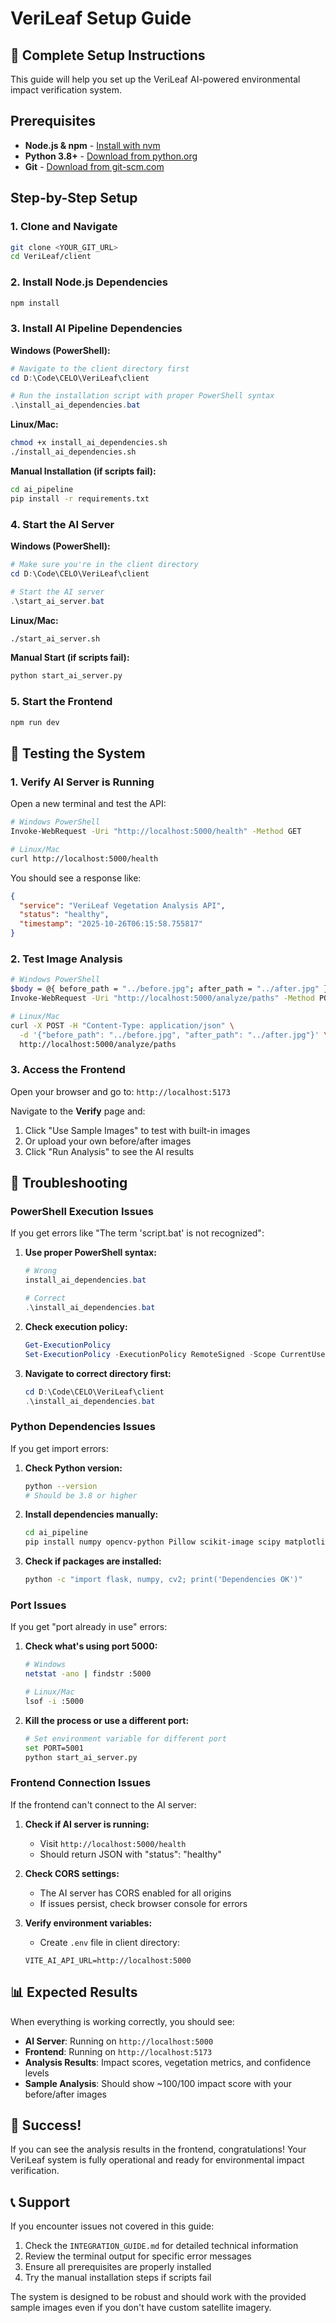# VeriLeaf Setup Guide

## 🚀 Complete Setup Instructions

This guide will help you set up the VeriLeaf AI-powered environmental impact verification system.

## Prerequisites

- **Node.js & npm** - [Install with nvm](https://github.com/nvm-sh/nvm#installing-and-updating)
- **Python 3.8+** - [Download from python.org](https://www.python.org/downloads/)
- **Git** - [Download from git-scm.com](https://git-scm.com/downloads)

## Step-by-Step Setup

### 1. Clone and Navigate
```bash
git clone <YOUR_GIT_URL>
cd VeriLeaf/client
```

### 2. Install Node.js Dependencies
```bash
npm install
```

### 3. Install AI Pipeline Dependencies

**Windows (PowerShell):**
```powershell
# Navigate to the client directory first
cd D:\Code\CELO\VeriLeaf\client

# Run the installation script with proper PowerShell syntax
.\install_ai_dependencies.bat
```

**Linux/Mac:**
```bash
chmod +x install_ai_dependencies.sh
./install_ai_dependencies.sh
```

**Manual Installation (if scripts fail):**
```bash
cd ai_pipeline
pip install -r requirements.txt
```

### 4. Start the AI Server

**Windows (PowerShell):**
```powershell
# Make sure you're in the client directory
cd D:\Code\CELO\VeriLeaf\client

# Start the AI server
.\start_ai_server.bat
```

**Linux/Mac:**
```bash
./start_ai_server.sh
```

**Manual Start (if scripts fail):**
```bash
python start_ai_server.py
```

### 5. Start the Frontend
```bash
npm run dev
```

## 🎯 Testing the System

### 1. Verify AI Server is Running
Open a new terminal and test the API:
```bash
# Windows PowerShell
Invoke-WebRequest -Uri "http://localhost:5000/health" -Method GET

# Linux/Mac
curl http://localhost:5000/health
```

You should see a response like:
```json
{
  "service": "VeriLeaf Vegetation Analysis API",
  "status": "healthy",
  "timestamp": "2025-10-26T06:15:58.755817"
}
```

### 2. Test Image Analysis
```bash
# Windows PowerShell
$body = @{ before_path = "../before.jpg"; after_path = "../after.jpg" } | ConvertTo-Json
Invoke-WebRequest -Uri "http://localhost:5000/analyze/paths" -Method POST -Body $body -ContentType "application/json"

# Linux/Mac
curl -X POST -H "Content-Type: application/json" \
  -d '{"before_path": "../before.jpg", "after_path": "../after.jpg"}' \
  http://localhost:5000/analyze/paths
```

### 3. Access the Frontend
Open your browser and go to: `http://localhost:5173`

Navigate to the **Verify** page and:
1. Click "Use Sample Images" to test with built-in images
2. Or upload your own before/after images
3. Click "Run Analysis" to see the AI results

## 🔧 Troubleshooting

### PowerShell Execution Issues

If you get errors like "The term 'script.bat' is not recognized":

1. **Use proper PowerShell syntax:**
   ```powershell
   # Wrong
   install_ai_dependencies.bat
   
   # Correct
   .\install_ai_dependencies.bat
   ```

2. **Check execution policy:**
   ```powershell
   Get-ExecutionPolicy
   Set-ExecutionPolicy -ExecutionPolicy RemoteSigned -Scope CurrentUser
   ```

3. **Navigate to correct directory first:**
   ```powershell
   cd D:\Code\CELO\VeriLeaf\client
   .\install_ai_dependencies.bat
   ```

### Python Dependencies Issues

If you get import errors:

1. **Check Python version:**
   ```bash
   python --version
   # Should be 3.8 or higher
   ```

2. **Install dependencies manually:**
   ```bash
   cd ai_pipeline
   pip install numpy opencv-python Pillow scikit-image scipy matplotlib flask flask-cors requests python-dotenv
   ```

3. **Check if packages are installed:**
   ```bash
   python -c "import flask, numpy, cv2; print('Dependencies OK')"
   ```

### Port Issues

If you get "port already in use" errors:

1. **Check what's using port 5000:**
   ```bash
   # Windows
   netstat -ano | findstr :5000
   
   # Linux/Mac
   lsof -i :5000
   ```

2. **Kill the process or use a different port:**
   ```bash
   # Set environment variable for different port
   set PORT=5001
   python start_ai_server.py
   ```

### Frontend Connection Issues

If the frontend can't connect to the AI server:

1. **Check if AI server is running:**
   - Visit `http://localhost:5000/health`
   - Should return JSON with "status": "healthy"

2. **Check CORS settings:**
   - The AI server has CORS enabled for all origins
   - If issues persist, check browser console for errors

3. **Verify environment variables:**
   - Create `.env` file in client directory:
   ```
   VITE_AI_API_URL=http://localhost:5000
   ```

## 📊 Expected Results

When everything is working correctly, you should see:

- **AI Server**: Running on `http://localhost:5000`
- **Frontend**: Running on `http://localhost:5173`
- **Analysis Results**: Impact scores, vegetation metrics, and confidence levels
- **Sample Analysis**: Should show ~100/100 impact score with your before/after images

## 🎉 Success!

If you can see the analysis results in the frontend, congratulations! Your VeriLeaf system is fully operational and ready for environmental impact verification.

## 📞 Support

If you encounter issues not covered in this guide:

1. Check the `INTEGRATION_GUIDE.md` for detailed technical information
2. Review the terminal output for specific error messages
3. Ensure all prerequisites are properly installed
4. Try the manual installation steps if scripts fail

The system is designed to be robust and should work with the provided sample images even if you don't have custom satellite imagery.
